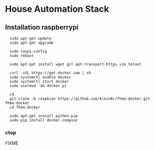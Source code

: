 # House Automation Stack

## Installation raspberrypi


      sudo apt-get update
      sudo apt-get upgrade

      sudo raspi-config
      sudo reboot

      sudo apt-get install wget git apt-transport-https vim telnet

      curl -sSL https://get.docker.com | sh
      sudo systemctl enable docker
      sudo systemctl start docker
      sudo usermod -aG docker pi

      cd
      git clone -b raspbian https://github.com/klein0r/fhem-docker.git fhem-docker
      cd fhem-docker

      sudo apt-get install python-pip
      sudo pip install docker-compose

### ctop

FIXME

